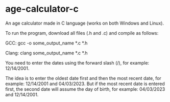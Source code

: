 # age-calculator-c
An age calculator made in C language (works on both Windows and Linux).

To run the program, download all files (.h and .c) and compile as follows:

GCC: gcc -o some_output_name *.c *.h

Clang: clang some_output_name *.c *.h

You need to enter the dates using the forward slash (/), for example: 12/14/2001.

The idea is to enter the oldest date first and then the most recent date, for example: 12/14/2001 and 04/03/2023. But if the most recent date is entered first, the second date will assume the day of birth, for example: 04/03/2023 and 12/14/2001.
